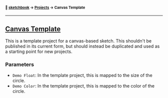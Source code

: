 #### <sup>:notebook: [sketchbook](https://github.com/flatpickles/sketchbook) → [Projects](../) → Canvas Template</sup>
---

## [Canvas Template](http://flatpickles.com/sketchbook/#canvas-template)

This is a template project for a canvas-based sketch. This shouldn't be published in its current form, but should instead be duplicated and used as a starting point for new projects.

### Parameters

* `Demo Float`: In the template project, this is mapped to the size of the circle.
* `Demo Color`: In the template project, this is mapped to the color of the circle.